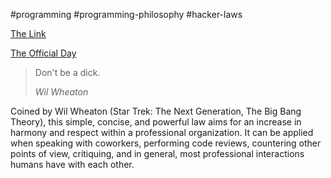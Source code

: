 #programming #programming-philosophy #hacker-laws


[The Link](http://www.wheatonslaw.com/)

[The Official Day](https://dontbeadickday.com/)

> Don't be a dick.
> 
> _Wil Wheaton_

Coined by Wil Wheaton (Star Trek: The Next Generation, The Big Bang Theory), this simple, concise, and powerful law aims for an increase in harmony and respect within a professional organization. It can be applied when speaking with coworkers, performing code reviews, countering other points of view, critiquing, and in general, most professional interactions humans have with each other.